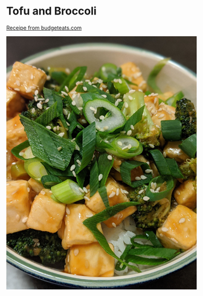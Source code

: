 # Tofu and Broccoli

[Receipe from budgeteats.com](https://www.budgetbytes.com/pan-fried-sesame-tofu-with-broccoli/)

![Tofu broccoli](media/tofu_broccoli.jpg)
